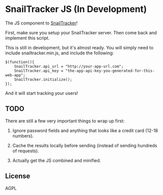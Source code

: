 SnailTracker JS (In Development)
===============
The JS component to [SnailTracker](https://github.com/snailtracker/snailtracker-server)!

First, make sure you setup your SnailTracker server.  Then come back and implement this script.

This is still in development, but it's almost ready.  You will simply need to include snailtracker.min.js, and include the following:
```
$(function(){
    SnailTracker.api_url = "http://your-app-url.com";
    SnailTracker.api_key = "the-app-api-key-you-generated-for-this-web-app";
    SnailTracker.initialize();
});
```

And it will start tracking your users!

TODO
----
There are still a few very important things to wrap up first:
1.  Ignore password fields and anything that looks like a credit card (12-18 numbers).

2.  Cache the results locally before sending (instead of sending hundreds of requests).

3.  Actually get the JS combined and minified.

License
-------
AGPL
